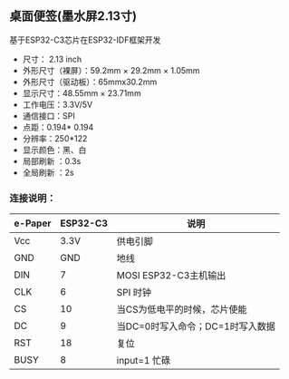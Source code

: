 ## 桌面便签(墨水屏2.13寸)

基于ESP32-C3芯片在ESP32-IDF框架开发  
- 尺寸： 2.13 inch  
- 外形尺寸（裸屏）：59.2mm × 29.2mm × 1.05mm  
- 外形尺寸（驱动板）：65mmx30.2mm  
- 显示尺寸：48.55mm × 23.71mm  
- 工作电压：3.3V/5V 
- 通信接口：SPI  
- 点距：0.194* 0.194  
- 分辨率：250*122  
- 显示颜色：黑、白  
- 局部刷新 ：0.3s  
- 全局刷新 ：2s  

### 连接说明：
| e-Paper | ESP32-C3 | 说明                             |
| ------- | ------------- | -------------------------- |
| Vcc     | 3.3V      | 供电引脚                        |
| GND     | GND       | 地线                            |
| DIN     | 7         | MOSI ESP32-C3主机输出            |
| CLK     | 6         | SPI 时钟                        |
| CS      | 10        | 当CS为低电平的时候，芯片使能        |
| DC      | 9         | 当DC=0时写入命令；DC=1时写入数据    |
| RST     | 18        |复位                             |
| BUSY    | 8         | input=1 忙碌                    |
 
